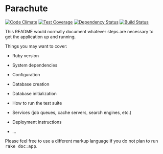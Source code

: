 Parachute
=========

[![Code Climate](https://codeclimate.com/github/luuuc/parachute-api/badges/gpa.svg)](https://codeclimate.com/github/luuuc/parachute-api)
[![Test Coverage](https://codeclimate.com/github/luuuc/parachute-api/badges/coverage.svg)](https://codeclimate.com/github/luuuc/parachute-api)
[![Dependency Status](https://gemnasium.com/luuuc/parachute-api.svg)](https://gemnasium.com/luuuc/parachute-api)
[![Build Status](https://semaphoreapp.com/api/v1/projects/a1d25f5f-ceb3-40b8-8334-7eea77621179/248030/shields_badge.png)](https://semaphoreapp.com/luuuc/parachute-api)

This README would normally document whatever steps are necessary to get the
application up and running.

Things you may want to cover:

* Ruby version

* System dependencies

* Configuration

* Database creation

* Database initialization

* How to run the test suite

* Services (job queues, cache servers, search engines, etc.)

* Deployment instructions

* ...


Please feel free to use a different markup language if you do not plan to run
<tt>rake doc:app</tt>.
